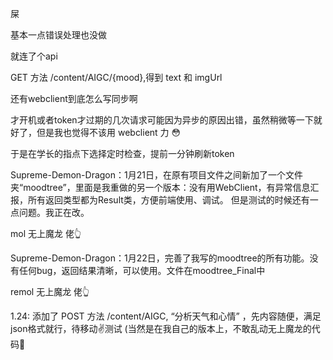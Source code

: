 屎

基本一点错误处理也没做

就连了个api

GET 方法 /content/AIGC/{mood},得到 text 和 imgUrl

还有webclient到底怎么写同步啊

才开机或者token才过期的几次请求可能因为异步的原因出错，虽然稍微等一下就好了，但是我也觉得不该用 webclient 力 😳

于是在学长的指点下选择定时检查，提前一分钟刷新token

Supreme-Demon-Dragon：1月21日，在原有项目文件之间新加了一个文件夹“moodtree”，里面是我重做的另一个版本：没有用WebClient，有异常信息汇报，所有返回类型都为Result类，方便前端使用、调试。
但是测试的时候还有一点问题。我正在改。

mol 无上魔龙 佬👆

Supreme-Demon-Dragon：1月22日，完善了我写的moodtree的所有功能。没有任何bug，返回结果清晰，可以使用。文件在moodtree_Final中

remol 无上魔龙 佬👆



1.24: 添加了 POST 方法 /content/AIGC, “分析天气和心情” ，先内容随便，满足json格式就行，待移动✌测试
(当然是在我自己的版本上，不敢乱动无上魔龙的代码🐉
